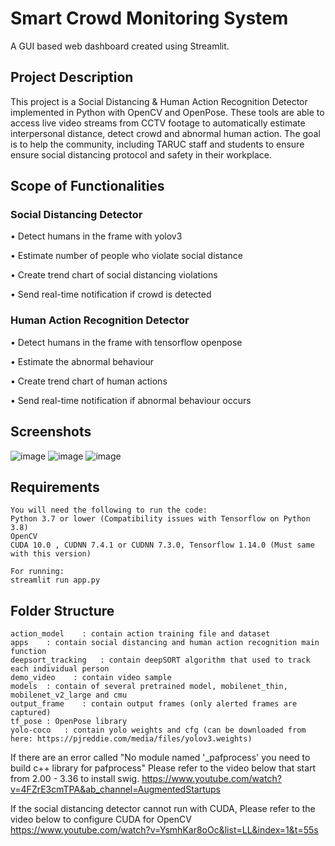# Smart Crowd Monitoring System
A GUI based web dashboard created using Streamlit.

## Project Description
This project is a Social Distancing & Human Action Recognition Detector implemented in Python with OpenCV and OpenPose. These tools are able to access live video streams from CCTV footage to automatically estimate interpersonal distance, detect crowd and abnormal human action. The goal is to help the community, including TARUC staff and students to ensure ensure social distancing protocol and safety in their workplace.

## Scope of Functionalities
### Social Distancing Detector
• Detect humans in the frame with yolov3

• Estimate number of people who violate social distance

• Create trend chart of social distancing violations

• Send real-time notification if crowd is detected

### Human Action Recognition Detector
• Detect humans in the frame with tensorflow openpose

• Estimate the abnormal behaviour

• Create trend chart of human actions

• Send real-time notification if abnormal behaviour occurs

## Screenshots
![image](https://github.com/chinyew24/Smart-Crowd-Monitoring-System/assets/67740279/116a70de-d24d-4e36-8fd4-2f9caadfa693)
![image](https://github.com/chinyew24/Smart-Crowd-Monitoring-System/assets/67740279/aa64cb66-07cf-4bf1-8a3f-83c4b1736c95)
![image](https://github.com/chinyew24/Smart-Crowd-Monitoring-System/assets/67740279/612db6e5-0cb8-405b-9675-48c8941339e5)

## Requirements

    You will need the following to run the code:
    Python 3.7 or lower (Compatibility issues with Tensorflow on Python 3.8)
    OpenCV
    CUDA 10.0 , CUDNN 7.4.1 or CUDNN 7.3.0, Tensorflow 1.14.0 (Must same with this version)

    For running:
    streamlit run app.py

## Folder Structure

    action_model    : contain action training file and dataset
    apps    : contain social distancing and human action recognition main function
    deepsort_tracking   : contain deepSORT algorithm that used to track each individual person
    demo_video    : contain video sample	
    models  : contain of several pretrained model, mobilenet_thin, mobilenet_v2_large and cmu
    output_frame    : contain output frames (only alerted frames are captured)
    tf_pose : OpenPose library
    yolo-coco   : contain yolo weights and cfg (can be downloaded from here: https://pjreddie.com/media/files/yolov3.weights)
    
If there are an error called "No module named '_pafprocess' you need to build c++ library for pafprocess"
Please refer to the video below that start from 2.00 - 3.36 to install swig.
https://www.youtube.com/watch?v=4FZrE3cmTPA&ab_channel=AugmentedStartups 

If the social distancing detector cannot run with CUDA, 
Please refer to the video below to configure CUDA for OpenCV
https://www.youtube.com/watch?v=YsmhKar8oOc&list=LL&index=1&t=55s
